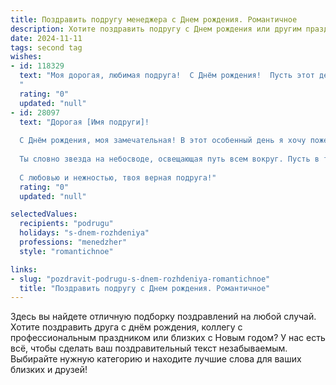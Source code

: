 ```yaml
---
title: Поздравить подругу менеджера c Днем рождения. Романтичное
description: Хотите поздравить подругу c Днем рождения или другим праздником? Наш ИИ создаст незабываемое поздравление, а вы обязательно выделитесь среди других.  
date: 2024-11-11
tags: second tag
wishes:
- id: 118329
  text: "Моя дорогая, любимая подруга!  С Днём рождения!  Пусть этот день будет наполнен счастьем, любовью и радостью, как яркий, солнечный рассвет.  Ты – удивительная женщина, талантливый менеджер, и просто прекрасный человек.  Желаю тебе, чтобы все твои мечты сбывались, как в самых красивых романтических фильмах, а каждый день приносил новые победы и вдохновение.  Пусть твои глаза всегда светятся от счастья, а сердце бьется в такт с мечтой.  С днём рождения, моя дорогая!
  "
  rating: "0"
  updated: "null"
- id: 28097
  text: "Дорогая [Имя подруги]!
  
  С Днём рождения, моя замечательная! В этот особенный день я хочу пожелать тебе ярких мечтаний и смелых свершений. Как настоящий менеджер, ты умеешь организовать не только дела, но и моменты счастья. Пусть каждый день твоей жизни будет насыщен радостью и любовью, а профессиональные успехи сопутствуют твоим стремлениям.
  
  Ты словно звезда на небосводе, освещающая путь всем вокруг. Пусть в твоем сердце всегда цветет весна, а рядом будут верные друзья и поддержка. Желаю, чтобы жизнь дарила тебе только самые приятные сюрпризы и романтические мгновения.
  
  С любовью и нежностью, твоя верная подруга!"
  rating: "0"
  updated: "null"

selectedValues:
  recipients: "podrugu"
  holidays: "s-dnem-rozhdeniya"
  professions: "menedzher"
  style: "romantichnoe"

links:
- slug: "pozdravit-podrugu-s-dnem-rozhdeniya-romantichnoe"
  title: "Поздравить подругу c Днем рождения. Романтичное"
---
```


Здесь вы найдете отличную подборку поздравлений на любой случай.
Хотите поздравить друга с днём рождения, коллегу с профессиональным праздником или близких с Новым годом? У нас есть всё, чтобы сделать ваш поздравительный текст незабываемым. Выбирайте нужную категорию и находите лучшие слова для ваших близких и друзей!
